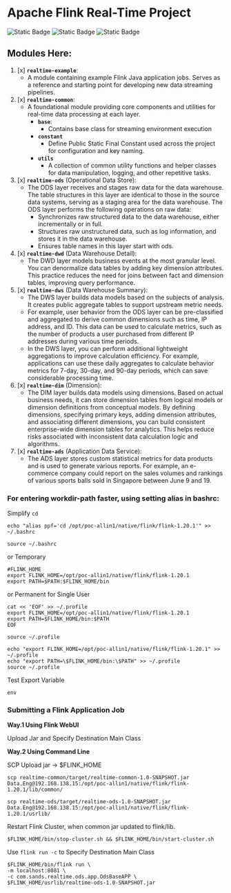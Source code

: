 # Apache Flink Real-Time Project

![Static Badge](https://img.shields.io/badge/Apache-Flink-blue?logo=apache&logoColor=%23E6526F&labelColor=black)
![Static Badge](https://img.shields.io/badge/Apache-Kafka-blue?logo=apache&logoColor=%23E6526F&labelColor=black)
![Static Badge](https://img.shields.io/badge/Apache-Paimon-blue?logo=apache&logoColor=%23E6526F&labelColor=black)

## Modules Here:

1. [x] **`realtime-example`**: 
   * A module containing example Flink Java application jobs. Serves as a reference and starting point for developing new data streaming pipelines.
1. [x] **`realtime-common`**: 
   * A foundational module providing core components and utilities for real-time data processing at each layer.
      * **`base`**: 
        * Contains base class for streaming environment execution
      * **`constant`**
        * Define Public Static Final Constant used across the project for configuration and key naming.
      * **`utils`**
        * A collection of common utility functions and helper classes for data manipulation, logging, and other repetitive tasks.
1. [x] **`realtime-ods`** (Operational Data Store):
   * The ODS layer receives and stages raw data for the data warehouse. The table structures in this layer are identical to those in the source data systems, serving as a staging area for the data warehouse. The ODS layer performs the following operations on raw data:
     * Synchronizes raw structured data to the data warehouse, either incrementally or in full.
     * Structures raw unstructured data, such as log information, and stores it in the data warehouse.
     * Ensures table names in this layer start with ods.
1. [x] **`realtime-dwd`** (Data Warehouse Detail):
   * The DWD layer models business events at the most granular level. You can denormalize data tables by adding key dimension attributes. This practice reduces the need for joins between fact and dimension tables, improving query performance.
1. [x] **`realtime-dws`** (Data Warehouse Summary):
   * The DWS layer builds data models based on the subjects of analysis. It creates public aggregate tables to support upstream metric needs.
   * For example, user behavior from the ODS layer can be pre-classified and aggregated to derive common dimensions such as time, IP address, and ID. This data can be used to calculate metrics, such as the number of products a user purchased from different IP addresses during various time periods.
   * In the DWS layer, you can perform additional lightweight aggregations to improve calculation efficiency. For example, applications can use these daily aggregates to calculate behavior metrics for 7-day, 30-day, and 90-day periods, which can save considerable processing time.
1. [x] **`realtime-dim`** (Dimension): 
   * The DIM layer builds data models using dimensions. Based on actual business needs, it can store dimension tables from logical models or dimension definitions from conceptual models. By defining dimensions, specifying primary keys, adding dimension attributes, and associating different dimensions, you can build consistent enterprise-wide dimension tables for analytics. This helps reduce risks associated with inconsistent data calculation logic and algorithms.
1. [x] **`realtime-ads`** (Application Data Service): 
   * The ADS layer stores custom statistical metrics for data products and is used to generate various reports. For example, an e-commerce company could report on the sales volumes and rankings of various sports balls sold in Singapore between June 9 and 19.

### For entering workdir-path faster, using setting alias in bashrc:

Simplify `cd`
```
echo "alias ppf='cd /opt/poc-allin1/native/flink/flink-1.20.1'" >> ~/.bashrc

source ~/.bashrc
```
or Temporary
```
#FLINK_HOME
export FLINK_HOME=/opt/poc-allin1/native/flink/flink-1.20.1
export PATH=$PATH:$FLINK_HOME/bin
```
or Permanent for Single User
```
cat << 'EOF' >> ~/.profile
export FLINK_HOME=/opt/poc-allin1/native/flink/flink-1.20.1
export PATH=$FLINK_HOME/bin:$PATH
EOF

source ~/.profile
```
```
echo "export FLINK_HOME=/opt/poc-allin1/native/flink/flink-1.20.1" >> ~/.profile
echo "export PATH=\$FLINK_HOME/bin:\$PATH" >> ~/.profile
source ~/.profile
```
Test Export Variable
```
env
```

### Submitting a Flink Application Job

**Way.1 Using Flink WebUI**

Upload Jar and Specify Destination Main Class

**Way.2 Using Command Line**

SCP Upload jar -> $FLINK_HOME

```shell
scp realtime-common/target/realtime-common-1.0-SNAPSHOT.jar Data.Eng@192.168.138.15:/opt/poc-allin1/native/flink/flink-1.20.1/lib/common/
```

```shell
scp realtime-ods/target/realtime-ods-1.0-SNAPSHOT.jar Data.Eng@192.168.138.15:/opt/poc-allin1/native/flink/flink-1.20.1/usrlib/
```

Restart Flink Cluster, when common jar updated to flink/lib.
```
$FLINK_HOME/bin/stop-cluster.sh && $FLINK_HOME/bin/start-cluster.sh
```

Use `flink run -c` to Specify Destination Main Class

```
$FLINK_HOME/bin/flink run \
-m localhost:8081 \
-c com.sands.realtime.ods.app.OdsBaseAPP \
$FLINK_HOME/usrlib/realtime-ods-1.0-SNAPSHOT.jar
```
